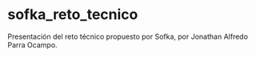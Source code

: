 # sofka_reto_tecnico
Presentación del reto técnico propuesto por Sofka, por Jonathan Alfredo Parra Ocampo.
